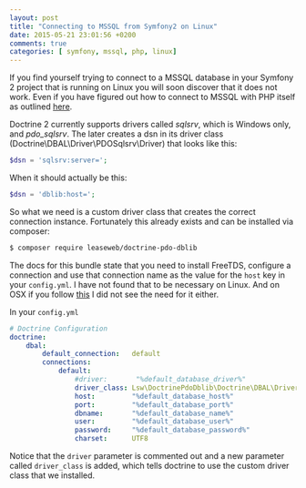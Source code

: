 ```yaml
---
layout: post
title: "Connecting to MSSQL from Symfony2 on Linux"
date: 2015-05-21 23:01:56 +0200
comments: true
categories: [ symfony, mssql, php, linux]
---
```

If you find yourself trying to connect to a MSSQL database in your Symfony 2 project that is running on Linux you will soon discover that it does not work.
Even if you have figured out how to connect to MSSQL with PHP itself as outlined [here](http://www.glatter-gotz.com/blog/2011/06/06/connecting-to-microsoft-sql-server-from-php-on-osx-and-xampp/).
<!--more-->

Doctrine 2 currently supports drivers called *sqlsrv*, which is Windows only, and *pdo_sqlsrv*.
The later creates a dsn in its driver class (Doctrine\DBAL\Driver\PDOSqlsrv\Driver) that looks like this:

```php
$dsn = 'sqlsrv:server=';
```

When it should actually be this:

```php
$dsn = 'dblib:host=';
```

So what we need is a custom driver class that creates the correct connection instance. Fortunately this already exists and can be installed via composer:

```bash
$ composer require leaseweb/doctrine-pdo-dblib
```

The docs for this bundle state that you need to install FreeTDS, configure a connection and use that connection name as the value for the ```host``` key in your ```config.yml```.
I have not found that to be necessary on Linux. And on OSX if you follow [this](http://www.glatter-gotz.com/blog/2011/06/06/connecting-to-microsoft-sql-server-from-php-on-osx-and-xampp/) I did not see the need for it either.

In your ```config.yml```

```yml
# Doctrine Configuration
doctrine:
    dbal:
        default_connection:   default
        connections:
            default:
                #driver:       "%default_database_driver%"
                driver_class: Lsw\DoctrinePdoDblib\Doctrine\DBAL\Driver\PDODblib\Driver
                host:         "%default_database_host%"
                port:         "%default_database_port%"
                dbname:       "%default_database_name%"
                user:         "%default_database_user%"
                password:     "%default_database_password%"
                charset:      UTF8
```

Notice that the ```driver``` parameter is commented out and a new parameter called ```driver_class``` is added, which tells doctrine to use the custom driver class that we installed.
